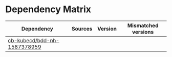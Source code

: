 # Dependency Matrix

Dependency | Sources | Version | Mismatched versions
---------- | ------- | ------- | -------------------
[cb-kubecd/bdd-nh-1587378959](https://github.com/cb-kubecd/bdd-nh-1587378959.git) |  | []() | 
